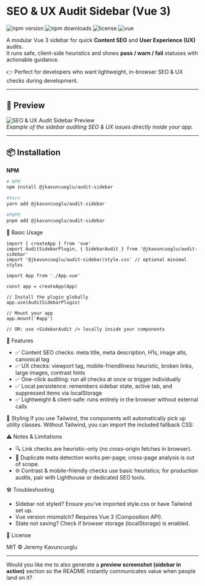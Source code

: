 # SEO & UX Audit Sidebar (Vue 3)

![npm version](https://img.shields.io/npm/v/@jkavuncuoglu/audit-sidebar)
![npm downloads](https://img.shields.io/npm/dm/@jkavuncuoglu/audit-sidebar)
![license](https://img.shields.io/npm/l/@jkavuncuoglu/audit-sidebar)
![vue](https://img.shields.io/badge/vue-3.x-brightgreen)

A modular Vue 3 sidebar for quick **Content SEO** and **User Experience (UX)** audits.  
It runs safe, client-side heuristics and shows **pass / warn / fail** statuses with actionable guidance.

👉 Perfect for developers who want lightweight, in-browser SEO & UX checks during development.

---

## 👀 Preview

![SEO & UX Audit Sidebar Preview](https://raw.githubusercontent.com/jkavuncuoglu/audit-sidebar/main/preview.png)  
*Example of the sidebar auditing SEO & UX issues directly inside your app.*

---

## 📦 Installation

**NPM**
```bash
# NPM
npm install @jkavuncuoglu/audit-sidebar

#Yarn
yarn add @jkavuncuoglu/audit-sidebar

#PNPM
pnpm add @jkavuncuoglu/audit-sidebar
```

🚀 Basic Usage
```aiignore
import { createApp } from 'vue'
import AuditSidebarPlugin, { SidebarAudit } from '@jkavuncuoglu/audit-sidebar'
import '@jkavuncuoglu/audit-sidebar/style.css' // optional minimal styles

import App from './App.vue'

const app = createApp(App)

// Install the plugin globally
app.use(AuditSidebarPlugin)

// Mount your app
app.mount('#app')

// OR: use <SidebarAudit /> locally inside your components

```

🧩 Features
- ✅ Content SEO checks: meta title, meta description, H1s, image alts, canonical tag
- ✅ UX checks: viewport tag, mobile-friendliness heuristic, broken links, large images, contrast hints
- ✅ One-click auditing: run all checks at once or trigger individually
- ✅ Local persistence: remembers sidebar state, active tab, and suppressed items via localStorage
- ✅ Lightweight & client-safe: runs entirely in the browser without external calls

🎨 Styling
If you use Tailwind, the components will automatically pick up utility classes.
Without Tailwind, you can import the included fallback CSS:

⚠️ Notes & Limitations
- 🔍 Link checks are heuristic-only (no cross-origin fetches in browser).
- 📑 Duplicate meta detection works per-page; cross-page analysis is out of scope.
- 🌐 Contrast & mobile-friendly checks use basic heuristics; for production audits, pair with Lighthouse or dedicated SEO tools.

🛠️ Troubleshooting
- Sidebar not styled? Ensure you’ve imported style.css or have Tailwind set up.
- Vue version mismatch? Requires Vue 3 (Composition API).
- State not saving? Check if browser storage (localStorage) is enabled.

📄 License

MIT © Jeremy Kavuncuoglu

---

Would you like me to also generate a **preview screenshot (sidebar in action)** section so the README instantly communicates value when people land on it?

